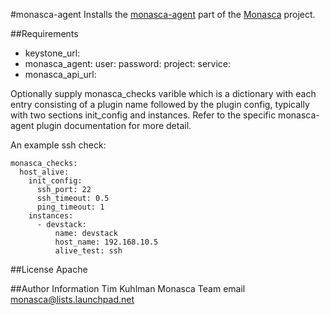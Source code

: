 #monasca-agent
Installs the [monasca-agent](https://github.com/stackforge/monasca-agent) part of the [Monasca](https://wiki.openstack.org/wiki/Monasca) project.

##Requirements
- keystone_url:
- monasca_agent:
  user:
  password:
  project:
  service:
- monasca_api_url:

Optionally supply monasca_checks varible which is a dictionary with each entry consisting of a plugin name followed by the
plugin config, typically with two sections init_config and instances. Refer to the specific monasca-agent plugin documentation
for more detail.

An example ssh check:

    monasca_checks:
      host_alive:
        init_config:
          ssh_port: 22
          ssh_timeout: 0.5
          ping_timeout: 1
        instances:
          - devstack:
              name: devstack
              host_name: 192.168.10.5
              alive_test: ssh

##License
Apache

##Author Information
Tim Kuhlman
Monasca Team email monasca@lists.launchpad.net
